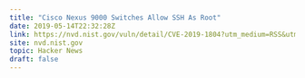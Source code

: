 ```yaml
---
title: "Cisco Nexus 9000 Switches Allow SSH As Root"
date: 2019-05-14T22:32:28Z
link: https://nvd.nist.gov/vuln/detail/CVE-2019-1804?utm_medium=RSS&utm_source=hune
site: nvd.nist.gov
topic: Hacker News
draft: false
---
```

